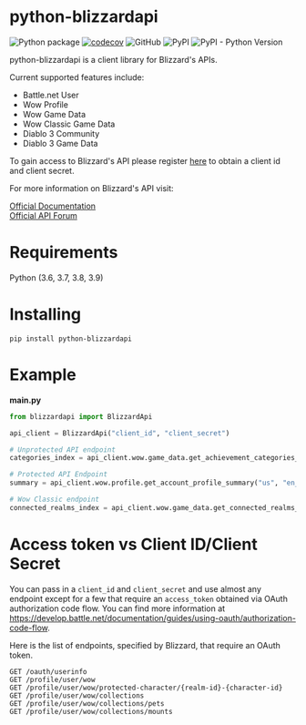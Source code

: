 # python-blizzardapi
![Python package](https://github.com/trevorphillips/python-blizzardapi/workflows/Python%20package/badge.svg) [![codecov](https://codecov.io/gh/trevorphillips/python-blizzardapi/branch/main/graph/badge.svg?token=67MW8UHAG1)](https://codecov.io/gh/trevorphillips/python-blizzardapi) ![GitHub](https://img.shields.io/github/license/trevorphillips/python-blizzardapi) ![PyPI](https://img.shields.io/pypi/v/python-blizzardapi) ![PyPI - Python Version](https://img.shields.io/pypi/pyversions/python-blizzardapi)

python-blizzardapi is a client library for Blizzard's APIs.

Current supported features include:
- Battle.net User
- Wow Profile
- Wow Game Data
- Wow Classic Game Data
- Diablo 3 Community
- Diablo 3 Game Data

To gain access to Blizzard's API please register [here](https://develop.battle.net/access/) to obtain a client id and client secret.

For more information on Blizzard's API visit:

[Official Documentation](https://develop.battle.net/documentation)  
[Official API Forum](https://us.forums.blizzard.com/en/blizzard/c/api-discussion)

# Requirements

Python (3.6, 3.7, 3.8, 3.9)

# Installing

`pip install python-blizzardapi`
    
# Example

**main.py**
```python
from blizzardapi import BlizzardApi

api_client = BlizzardApi("client_id", "client_secret")

# Unprotected API endpoint
categories_index = api_client.wow.game_data.get_achievement_categories_index("us", "en_US")

# Protected API Endpoint
summary = api_client.wow.profile.get_account_profile_summary("us", "en_US", "access_token")

# Wow Classic endpoint
connected_realms_index = api_client.wow.game_data.get_connected_realms_index("us", "en_US", is_classic=True)
```

# Access token vs Client ID/Client Secret

You can pass in a `client_id` and `client_secret` and use almost any endpoint except for a few that require an `access_token` obtained via OAuth authorization code flow. You can find more information at https://develop.battle.net/documentation/guides/using-oauth/authorization-code-flow.

Here is the list of endpoints, specified by Blizzard, that require an OAuth token.

```
GET /oauth/userinfo
GET /profile/user/wow
GET /profile/user/wow/protected-character/{realm-id}-{character-id}
GET /profile/user/wow/collections
GET /profile/user/wow/collections/pets
GET /profile/user/wow/collections/mounts
```
